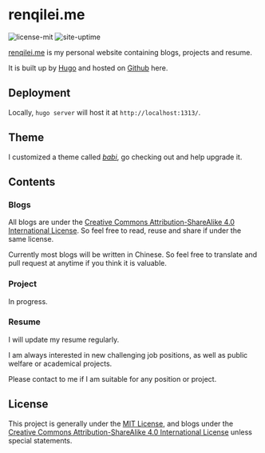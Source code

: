 # renqilei.me

![license-mit](https://img.shields.io/github/license/mashape/apistatus.svg)
![site-uptime](https://img.shields.io/uptimerobot/status/m781604305-04091fa9e4690f21b694f761.svg)

[renqilei.me](https://renqilei.me) is my personal website containing blogs, projects and resume.

It is built up by [Hugo](https://gohugo.io/) and hosted on [Github](https://github.com/RenQilei/renqilei.me) here.

## Deployment

Locally, ```hugo server``` will host it at ```http://localhost:1313/```.

## Theme

I customized a theme called [*babi*](https://github.com/RenQilei/hugo-theme-babi), go checking out and help upgrade it.

## Contents

### Blogs

All blogs are under the [Creative Commons Attribution-ShareAlike 4.0 International License](https://creativecommons.org/licenses/by-nc-sa/4.0/). So feel free to read, reuse and share if under the same license.

Currently most blogs will be written in Chinese. So feel free to translate and pull request at anytime if you think it is valuable.

### Project

In progress.

### Resume

I will update my resume regularly. 

I am always interested in new challenging job positions, as well as public welfare or academical projects.

Please contact to me if I am suitable for any position or project.

## License

This project is generally under the [MIT License](LICENSE), and blogs under the [Creative Commons Attribution-ShareAlike 4.0 International License](https://creativecommons.org/licenses/by-nc-sa/4.0/) unless special statements.